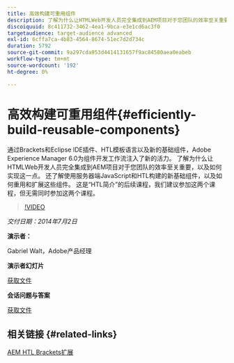 ```yaml
---
title: 高效构建可重用组件
description: 了解为什么让HTMLWeb开发人员完全集成到AEM项目对于您团队的效率至关重要，以及如何实现这一点。 还了解使用服务器端JavaScript和HTL构建的新基础组件，以及如何重用和扩展这些组件。
discoiquuid: 8c411732-3462-4ea1-9bca-e3e1cd6ac3f0
targetaudience: target-audience advanced
exl-id: 6cffa7ca-4b83-4564-8674-51ec7d2d734c
duration: 5792
source-git-commit: 9a297cda953d4414131657f9ac84580aea0eabeb
workflow-type: tm+mt
source-wordcount: '192'
ht-degree: 0%

---
```


# 高效构建可重用组件{#efficiently-build-reusable-components}

通过Brackets和Eclipse IDE插件、HTL模板语言以及新的基础组件，Adobe Experience Manager 6.0为组件开发工作流注入了新的活力。 了解为什么让HTMLWeb开发人员完全集成到AEM项目对于您团队的效率至关重要，以及如何实现这一点。 还了解使用服务器端JavaScript和HTL构建的新基础组件，以及如何重用和扩展这些组件。 这是“HTL简介”的后续课程，我们建议参加这两个课程，但无需同时参加这两个课程。

>[!VIDEO](https://video.tv.adobe.com/v/19503/?quality=9)

*交付日期：2014年7月2日*

**演示者：**

Gabriel Walt，Adobe产品经理

**演示者幻灯片**

[获取文件](assets/efficiently-build-reusable-components.pdf)

**会话问题与答案**

[获取文件](assets/efficiently-build-reusable-components-q-a.pdf)

## 相关链接 {#related-links}

[AEM HTL Brackets扩展](https://github.com/Adobe-Marketing-Cloud/aem-brackets-extension#AEM6#BeautifulMarkup)

<!--
[Get back to the Overview](https://helpx.adobe.com/cn/experience-manager/kt/eseminars/gems/aem-index.html)
-->
